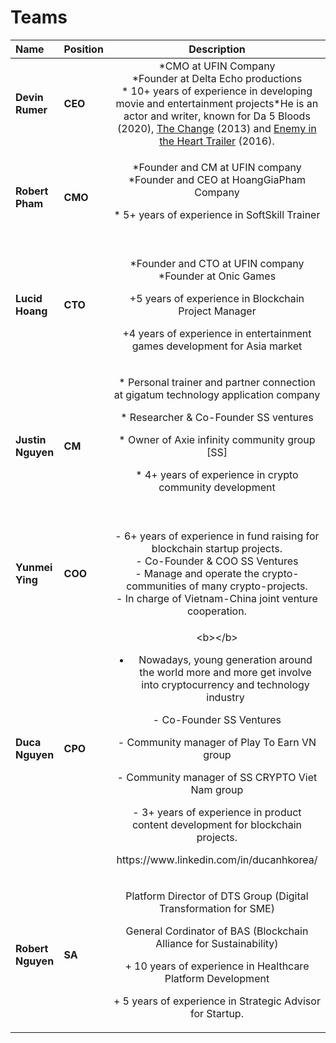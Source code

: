 # Teams

<table>
  <thead>
    <tr>
      <th style="text-align:left">Name</th>
      <th style="text-align:left">Position</th>
      <th style="text-align:center">Description</th>
    </tr>
  </thead>
  <tbody>
    <tr>
      <td style="text-align:left"><b>Devin Rumer</b>
      </td>
      <td style="text-align:left"><b>CEO</b>
      </td>
      <td style="text-align:center">*CMO at UFIN Company
        <br />*Founder at Delta Echo productions
        <br />* 10+ years of experience in developing movie and entertainment projects*He
        is an actor and writer, known for Da 5 Bloods (2020), <a href="https://www.imdb.com/title/tt2672678?ref_=nmbio_mbio">The Change</a> (2013)
        and <a href="https://www.imdb.com/title/tt5980456?ref_=nmbio_mbio">Enemy in the Heart Trailer</a> (2016).</td>
    </tr>
    <tr>
      <td style="text-align:left"><b>Robert Pham</b>
      </td>
      <td style="text-align:left"><b>CMO</b>
      </td>
      <td style="text-align:center">
        <p>*Founder and CM at UFIN company
          <br />*Founder and CEO at HoangGiaPham Company</p>
        <p>* 5+ years of experience in SoftSkill Trainer
          <br />
          <br />
        </p>
      </td>
    </tr>
    <tr>
      <td style="text-align:left"><b>Lucid Hoang</b>
        <br />
      </td>
      <td style="text-align:left"><b> CTO</b>
      </td>
      <td style="text-align:center">
        <p>*Founder and CTO at UFIN company
          <br />*Founder at Onic Games</p>
        <p>+5 years of experience in Blockchain Project Manager</p>
        <p>+4 years of experience in entertainment games development for Asia market
          <br
          />
        </p>
      </td>
    </tr>
    <tr>
      <td style="text-align:left"><b>Justin Nguyen</b>
      </td>
      <td style="text-align:left"><b>CM</b>
      </td>
      <td style="text-align:center">
        <p>* Personal trainer and partner connection at gigatum technology application
          company</p>
        <p>* Researcher &amp; Co-Founder SS ventures</p>
        <p>* Owner of Axie infinity community group [SS]</p>
        <p>* 4+ years of experience in crypto community development</p>
        <p><b><br /></b>
        </p>
      </td>
    </tr>
    <tr>
      <td style="text-align:left"><b>Yunmei Ying</b>
      </td>
      <td style="text-align:left"><b>COO</b>
      </td>
      <td style="text-align:center">- 6+ years of experience in fund raising for blockchain startup projects.
        <br
        />- Co-Founder &amp; COO SS Ventures
        <br />- Manage and operate the crypto-communities of many crypto-projects.
        <br
        />- In charge of Vietnam-China joint venture cooperation.
        <br />
      </td>
    </tr>
    <tr>
      <td style="text-align:left"><b>Duca Nguyen</b>
      </td>
      <td style="text-align:left"><b>CPO</b>
      </td>
      <td style="text-align:center">
        <p>&lt;b&gt;&lt;/b&gt;</p>
        <ul>
          <li>Nowadays, young generation around the world more and more get involve
            into cryptocurrency and technology industry</li>
        </ul>
        <p>- Co-Founder SS Ventures</p>
        <p>- Community manager of Play To Earn VN group</p>
        <p>- Community manager of SS CRYPTO Viet Nam group</p>
        <p>- 3+ years of experience in product content development for blockchain
          projects.</p>
        <p>https://www.linkedin.com/in/ducanhkorea/<b><br /></b>
        </p>
      </td>
    </tr>
    <tr>
      <td style="text-align:left"><b>Robert Nguyen</b>
        <br />
      </td>
      <td style="text-align:left"><b>SA</b>
      </td>
      <td style="text-align:center">
        <p>Platform Director of DTS Group (Digital Transformation for SME)</p>
        <p>General Cordinator of BAS (Blockchain Alliance for Sustainability)</p>
        <p>+ 10 years of experience in Healthcare Platform Development</p>
        <p>+ 5 years of experience in Strategic Advisor for Startup.
          <br />
        </p>
      </td>
    </tr>
  </tbody>
</table>

